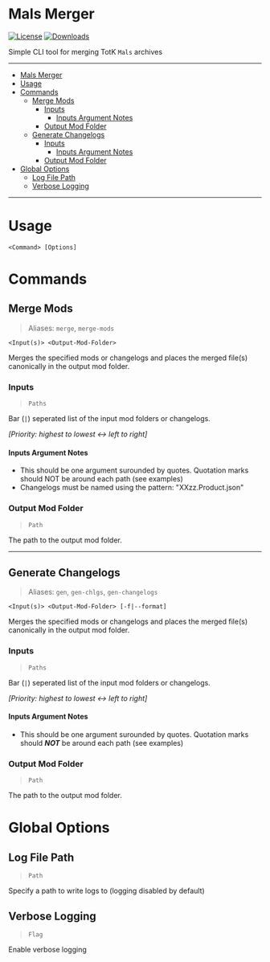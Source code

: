 # Mals Merger

[![License](https://img.shields.io/badge/License-MIT-blue.svg?color=663f9e&style=for-the-badge)](https://github.com/ArchLeaders/MalsMerger/blob/master/License.md) [![Downloads](https://img.shields.io/github/v/tag/ArchLeaders/MalsMerger?label=Release&logo=GitHub&color=b33126&style=for-the-badge)](https://github.com/ArchLeaders/MalsMerger/releases)

Simple CLI tool for merging TotK `Mals` archives

---

- [Mals Merger](#mals-merger)
- [Usage](#usage)
- [Commands](#commands)
  - [Merge Mods](#merge-mods)
    - [Inputs](#inputs)
      - [Inputs Argument Notes](#inputs-argument-notes)
    - [Output Mod Folder](#output-mod-folder)
  - [Generate Changelogs](#generate-changelogs)
    - [Inputs](#inputs-1)
      - [Inputs Argument Notes](#inputs-argument-notes-1)
    - [Output Mod Folder](#output-mod-folder-1)
- [Global Options](#global-options)
  - [Log File Path](#log-file-path)
  - [Verbose Logging](#verbose-logging)

---

# Usage

```
<Command> [Options]
```

# Commands

## Merge Mods
> Aliases: `merge`, `merge-mods`

```
<Input(s)> <Output-Mod-Folder>
```

Merges the specified mods or changelogs and places the merged file(s) canonically in the output mod folder.

### Inputs
> `Paths`

Bar (`|`) seperated list of the input mod folders or changelogs.

*[Priority: highest to lowest <-> left to right]*

#### Inputs Argument Notes

- This should be one argument surounded by quotes. Quotation marks should NOT be around each path (see examples)
- Changelogs must be named using the pattern: "XXzz.Product.json"

### Output Mod Folder
> `Path`

The path to the output mod folder.

---

## Generate Changelogs
> Aliases: `gen`, `gen-chlgs`, `gen-changelogs`

```
<Input(s)> <Output-Mod-Folder> [-f|--format]
```

Merges the specified mods or changelogs and places the merged file(s) canonically in the output mod folder.

### Inputs
> `Paths`

Bar (`|`) seperated list of the input mod folders or changelogs.

*[Priority: highest to lowest <-> left to right]*

#### Inputs Argument Notes

- This should be one argument surounded by quotes. Quotation marks should ***NOT*** be around each path (see examples)

### Output Mod Folder
> `Path`

The path to the output mod folder.

# Global Options

## Log File Path
> `Path`

Specify a path to write logs to (logging disabled by default)

## Verbose Logging
> `Flag`

Enable verbose logging